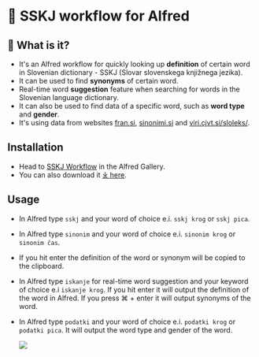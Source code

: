 # 📖 SSKJ workflow for Alfred

## 🤔 What is it?

- It's an Alfred workflow for quickly looking up **definition** of certain word in Slovenian dictionary - SSKJ (Slovar slovenskega knjižnega jezika).
- It can be used to find **synonyms** of certain word.
- Real-time word **suggestion** feature when searching for words in the Slovenian language dictionary.
- It can also be used to find data of a specific word, such as **word type** and **gender**.
- It's using data from websites [fran.si](https://fran.si/), [sinonimi.si](https://sinonimi.si/) and [viri.cjvt.si/sloleks/](https://viri.cjvt.si/sloleks/slv/).

## Installation

- Head to [SSKJ Workflow](https://alfred.app/workflows/svenko99/sskj/) in the Alfred Gallery.
- You can also download it [⤓ here](https://github.com/svenko99/alfred-sskj/releases/latest/download/SSKJ.alfredworkflow).

## Usage

- In Alfred type `sskj` and your word of choice e.i. `sskj krog` or `sskj pica`.
- In Alfred type `sinonim` and your word of choice e.i. `sinonim krog` or `sinonim čas`.
- If you hit enter the definition of the word or synonym will be copied to the clipboard.
- In Alfred type `iskanje` for real-time word suggestion and your keyword of choice e.i `iskanje krog`. If you hit enter it will output the definition of the word in Alfred. If you press ⌘ + enter it will output synonyms of the word.
- In Alfred type `podatki` and your word of choice e.i. `podatki krog` or `podatki pica`. It will output the word type and gender of the word.

  ![](https://github.com/svenko99/alfred-sskj/blob/main/images/example.gif)
